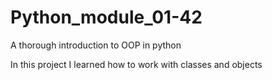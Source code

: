 # Python_module_01-42
A thorough introduction to OOP in python

In this project I learned how to work with classes and objects
